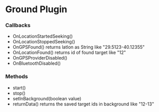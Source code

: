 # Ground Plugin

### Callbacks

* OnLocationStartedSeeking()
* OnLocationStoppedSeeking()
* OnGPSFound() returns latlon as String like "29.5123-40.12355"
* OnLocationFound() returns id of found target like "12"
* OnGPSProviderDisabled()
* OnBluetoothDisabled()

### Methods

* start()
* stop()
* setInBackground(boolean value)
* returnData() returns the saved target ids in background  like "12-13"
